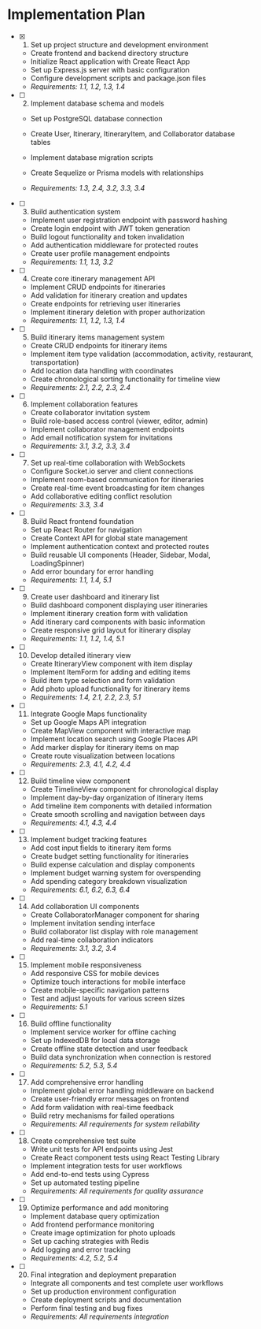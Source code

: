 # Implementation Plan

- [x] 1. Set up project structure and development environment

  - Create frontend and backend directory structure
  - Initialize React application with Create React App
  - Set up Express.js server with basic configuration
  - Configure development scripts and package.json files
  - _Requirements: 1.1, 1.2, 1.3, 1.4_

- [ ] 2. Implement database schema and models

  - Set up PostgreSQL database connection
  - Create User, Itinerary, ItineraryItem, and Collaborator database tables
  - Implement database migration scripts
  - Create Sequelize or Prisma models with relationships


  - _Requirements: 1.3, 2.4, 3.2, 3.3, 3.4_

- [ ] 3. Build authentication system

  - Implement user registration endpoint with password hashing
  - Create login endpoint with JWT token generation
  - Build logout functionality and token invalidation
  - Add authentication middleware for protected routes
  - Create user profile management endpoints
  - _Requirements: 1.1, 1.3, 3.2_

- [ ] 4. Create core itinerary management API

  - Implement CRUD endpoints for itineraries
  - Add validation for itinerary creation and updates
  - Create endpoints for retrieving user itineraries
  - Implement itinerary deletion with proper authorization
  - _Requirements: 1.1, 1.2, 1.3, 1.4_

- [ ] 5. Build itinerary items management system

  - Create CRUD endpoints for itinerary items
  - Implement item type validation (accommodation, activity, restaurant, transportation)
  - Add location data handling with coordinates
  - Create chronological sorting functionality for timeline view
  - _Requirements: 2.1, 2.2, 2.3, 2.4_

- [ ] 6. Implement collaboration features

  - Create collaborator invitation system
  - Build role-based access control (viewer, editor, admin)
  - Implement collaborator management endpoints
  - Add email notification system for invitations
  - _Requirements: 3.1, 3.2, 3.3, 3.4_

- [ ] 7. Set up real-time collaboration with WebSockets

  - Configure Socket.io server and client connections
  - Implement room-based communication for itineraries
  - Create real-time event broadcasting for item changes
  - Add collaborative editing conflict resolution
  - _Requirements: 3.3, 3.4_

- [ ] 8. Build React frontend foundation

  - Set up React Router for navigation
  - Create Context API for global state management
  - Implement authentication context and protected routes
  - Build reusable UI components (Header, Sidebar, Modal, LoadingSpinner)
  - Add error boundary for error handling
  - _Requirements: 1.1, 1.4, 5.1_

- [ ] 9. Create user dashboard and itinerary list

  - Build dashboard component displaying user itineraries
  - Implement itinerary creation form with validation
  - Add itinerary card components with basic information
  - Create responsive grid layout for itinerary display
  - _Requirements: 1.1, 1.2, 1.4, 5.1_

- [ ] 10. Develop detailed itinerary view

  - Create ItineraryView component with item display
  - Implement ItemForm for adding and editing items
  - Build item type selection and form validation
  - Add photo upload functionality for itinerary items
  - _Requirements: 1.4, 2.1, 2.2, 2.3, 5.1_

- [ ] 11. Integrate Google Maps functionality

  - Set up Google Maps API integration
  - Create MapView component with interactive map
  - Implement location search using Google Places API
  - Add marker display for itinerary items on map
  - Create route visualization between locations
  - _Requirements: 2.3, 4.1, 4.2, 4.4_

- [ ] 12. Build timeline view component

  - Create TimelineView component for chronological display
  - Implement day-by-day organization of itinerary items
  - Add timeline item components with detailed information
  - Create smooth scrolling and navigation between days
  - _Requirements: 4.1, 4.3, 4.4_

- [ ] 13. Implement budget tracking features

  - Add cost input fields to itinerary item forms
  - Create budget setting functionality for itineraries
  - Build expense calculation and display components
  - Implement budget warning system for overspending
  - Add spending category breakdown visualization
  - _Requirements: 6.1, 6.2, 6.3, 6.4_

- [ ] 14. Add collaboration UI components

  - Create CollaboratorManager component for sharing
  - Implement invitation sending interface
  - Build collaborator list display with role management
  - Add real-time collaboration indicators
  - _Requirements: 3.1, 3.2, 3.4_

- [ ] 15. Implement mobile responsiveness

  - Add responsive CSS for mobile devices
  - Optimize touch interactions for mobile interface
  - Create mobile-specific navigation patterns
  - Test and adjust layouts for various screen sizes
  - _Requirements: 5.1_

- [ ] 16. Build offline functionality

  - Implement service worker for offline caching
  - Set up IndexedDB for local data storage
  - Create offline state detection and user feedback
  - Build data synchronization when connection is restored
  - _Requirements: 5.2, 5.3, 5.4_

- [ ] 17. Add comprehensive error handling

  - Implement global error handling middleware on backend
  - Create user-friendly error messages on frontend
  - Add form validation with real-time feedback
  - Build retry mechanisms for failed operations
  - _Requirements: All requirements for system reliability_

- [ ] 18. Create comprehensive test suite

  - Write unit tests for API endpoints using Jest
  - Create React component tests using React Testing Library
  - Implement integration tests for user workflows
  - Add end-to-end tests using Cypress
  - Set up automated testing pipeline
  - _Requirements: All requirements for quality assurance_

- [ ] 19. Optimize performance and add monitoring

  - Implement database query optimization
  - Add frontend performance monitoring
  - Create image optimization for photo uploads
  - Set up caching strategies with Redis
  - Add logging and error tracking
  - _Requirements: 4.2, 5.2, 5.4_

- [ ] 20. Final integration and deployment preparation
  - Integrate all components and test complete user workflows
  - Set up production environment configuration
  - Create deployment scripts and documentation
  - Perform final testing and bug fixes
  - _Requirements: All requirements integration_
